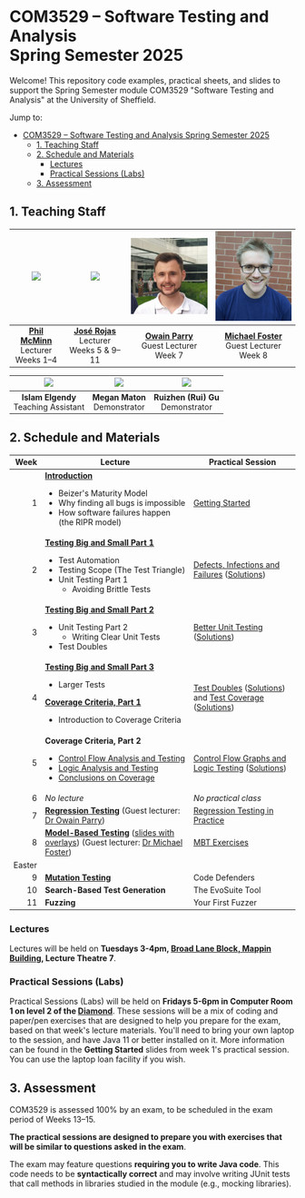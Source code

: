 # COM3529 – Software Testing and Analysis <br /> Spring Semester 2025

Welcome! This repository code examples, practical sheets, and slides to support the Spring Semester module COM3529 "Software Testing and Analysis" at the University of Sheffield.

Jump to:
- [COM3529 – Software Testing and Analysis  Spring Semester 2025](#com3529-software-testing-and-analysis--spring-semester-2025)
  - [1. Teaching Staff](#1-teaching-staff)
  - [2. Schedule and Materials](#2-schedule-and-materials)
    - [Lectures](#lectures)
    - [Practical Sessions (Labs)](#practical-sessions-labs)
  - [3. Assessment](#3-assessment)

## 1. Teaching Staff

  |<img src="misc/images/phil.jpg" width="150"/> | <img src="misc/images/jose.jpg" width="150"/> | <img src="misc/images/owain.jpg" width="150"/> | <img src="misc/images/michael.jpg" width="150"/> |
  |:-:|:-:|:-:|:-:|
  | **[Phil McMinn](https://philmcminn.com)** <br /> Lecturer <br /> Weeks 1&ndash;4 | **[José Rojas](https://jmrojas.github.io)** <br /> Lecturer <br /> Weeks 5 &amp; 9&ndash;11 | **[Owain Parry](https://o-parry.github.io/)** <br /> Guest Lecturer <br /> Week 7 | **[Michael Foster](https://jmafoster1.github.io/)** <br /> Guest Lecturer <br /> Week 8|

  |<img src="misc/images/islam.jpg" width="150"/> | <img src="misc/images/megan.jpg" width="150"/> | <img src="misc/images/rui.jpg" width="150"/> |
  |:-:|:-:|:-:|
  |**Islam Elgendy** <br /> Teaching Assistant | **Megan Maton** <br /> Demonstrator | **Ruizhen (Rui) Gu** <br /> Demonstrator|



## 2. Schedule and Materials

<!-- [Defects, Infections and Failures](practicals/2-defects-infections-failures.md) | -->

| Week | Lecture | Practical Session |
|-:|-|-|
|1 | **[Introduction](slides/1-introduction.pdf)**<ul><li>Beizer's Maturity Model</li><li>Why finding all bugs is impossible</li><li>How software failures happen (the RIPR model)</li></ul>| [Getting Started](practicals/1-getting-started.pdf) |
|2 | **[Testing Big and Small Part 1](slides/2-testing-big-small-1.pdf)**<ul><li>Test Automation</li><li>Testing Scope (The Test Triangle)</li><li>Unit Testing Part 1<ul><li>Avoiding Brittle Tests</li></ul></li></ul> | [Defects, Infections and Failures](practicals/2-defects-infections-failures.md) ([Solutions](practicals/2-defects-infections-failures-solutions.md))|
|3 | **[Testing Big and Small Part 2](slides/3-testing-big-small-2.pdf)**<ul><li>Unit Testing Part 2<ul><li>Writing Clear Unit Tests</li></ul><li>Test Doubles</li></ul> | [Better Unit Testing](practicals/3-better-unit-testing.md) ([Solutions](practicals/3-better-unit-testing-solutions.md)) |
|4 | **[Testing Big and Small Part 3](slides/4-testing-big-small-3.pdf)**<ul><li>Larger Tests</li></ul>**[Coverage Criteria, Part 1](slides/4-coverage-part1.pdf)**<ul><li>Introduction to Coverage Criteria</li></ul> | [Test Doubles](practicals/4-test-doubles.md) ([Solutions](practicals/4-test-doubles-solutions.md)) and [Test Coverage](practicals/4-coverage.md) ([Solutions](practicals/4-coverage-solutions.md))|
|5 | **Coverage Criteria, Part 2**<ul><li>[Control Flow Analysis and Testing](slides/5-control-flow-analysis-and-testing.pdf)</li><li>[Logic Analysis and Testing](slides/5-logic-analysis-and-testing.pdf)</li><li>[Conclusions on Coverage](slides/5-conclusions.pdf)</li></ul> | [Control Flow Graphs and Logic Testing](practicals/5-cfgs-and-logic.md) ([Solutions](practicals/5-cfgs-and-logic-solutions.md)) |
|6 | *No lecture* | *No practical class* |
|7 | [**Regression Testing**](slides/7-regression.pdf) (Guest lecturer: [Dr Owain Parry](https://o-parry.github.io/)) | [Regression Testing in Practice](practicals/7-regression-testing.md) |
|8 | **[Model-Based Testing](slides/8-MBT.pdf)** ([slides with overlays](slides/8-MBT-overlays.pdf)) (Guest lecturer: [Dr Michael Foster](https://jmafoster1.github.io/)) | [MBT Exercises](practicals/8-MBT.md) |
|Easter| | |
|9 | **[Mutation Testing](slides/9-mutation.pdf)** | Code Defenders |
|10 | **Search-Based Test Generation** | The EvoSuite Tool |
|11| **Fuzzing** | Your First Fuzzer |

### Lectures

Lectures will be held on **Tuesdays 3-4pm, [Broad Lane Block, Mappin Building](https://sites.google.com/sheffield.ac.uk/pooledroomdirectory/teaching-spaces/broad-lane-block-mappin-building),  Lecture Theatre 7**.

### Practical Sessions (Labs)

Practical Sessions (Labs) will be held on **Fridays 5-6pm in Computer Room 1 on level 2 of the [Diamond](https://www.sheffield.ac.uk/engineering/diamond-engineering/floor-plans)**. These sessions will be a mix of coding and paper/pen exercises that are designed to help you prepare for the exam, based on that week's lecture materials. You'll need to bring your own laptop to the session, and have Java 11 or better installed on it. More information can be found in the **Getting Started** slides from week 1's practical session. You can use the laptop loan facility if you wish.


## 3. Assessment

COM3529 is assessed 100% by an exam, to be scheduled in the exam period of Weeks 13&ndash;15.

**The practical sessions are designed to prepare you with exercises that will be similar to questions asked in the exam**.

The exam may feature questions **requiring you to write Java code**. This code
needs to be **syntactically correct** and may involve writing JUnit tests that
call methods in libraries studied in the module (e.g., mocking libraries).
